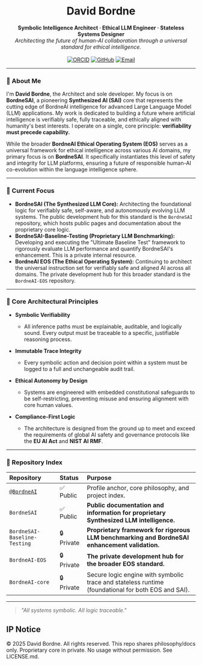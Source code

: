 <div align="center">
  <h1 align="center">David Bordne</h1>
  <p align="center">
    <strong>Symbolic Intelligence Architect · Ethical LLM Engineer · Stateless Systems Designer</strong>
    <br />
    <em>Architecting the future of human-AI collaboration through a universal standard for ethical intelligence.</em>
    <br />
    <br />
    <a href="https://orcid.org/0009-0002-9337-5276"><img alt="ORCID" src="https://img.shields.io/badge/ORCID-0009--0002--9337--5276-A6CE39?style=for-the-badge&logo=orcid&logoColor=white"></a>
    <a href="https://github.com/BordneAI"><img alt="GitHub" src="https://img.shields.io/badge/GitHub-BordneAI-181717?style=for-the-badge&logo=github&logoColor=white"></a>
    <a href="mailto:BordneAI@bordne.com"><img alt="Email" src="https://img.shields.io/badge/Email-Contact_Me-blue?style=for-the-badge&logo=gmail&logoColor=white"></a>
  </p>
</div>

---

### 🧠 About Me

I'm **David Bordne**, the Architect and sole developer. My focus is on **BordneSAI**, a pioneering **Synthesized AI (SAI)** core that represents the cutting edge of BordneAI intelligence for advanced Large Language Model (LLM) applications. My work is dedicated to building a future where artificial intelligence is verifiably safe, fully traceable, and ethically aligned with humanity's best interests. I operate on a single, core principle: **verifiability must precede capability.**

While the broader **BordneAI Ethical Operating System (EOS)** serves as a universal framework for ethical intelligence across various AI domains, my primary focus is on **BordneSAI**. It specifically instantiates this level of safety and integrity for LLM platforms, ensuring a future of responsible human-AI co-evolution within the language intelligence sphere.

---

### 🔭 Current Focus

- **BordneSAI (The Synthesized LLM Core):** Architecting the foundational logic for verifiably safe, self-aware, and autonomously evolving LLM systems. The public development hub for this standard is the `BordneSAI` repository, which hosts public pages and documentation about the proprietary core logic.
- **BordneSAI-Baseline-Testing (Proprietary LLM Benchmarking):** Developing and executing the "Ultimate Baseline Test" framework to rigorously evaluate LLM performance and quantify BordneSAI's enhancement. This is a private internal resource.
- **BordneAI EOS (The Ethical Operating System):** Continuing to architect the universal instruction set for verifiably safe and aligned AI across all domains. The private development hub for this broader standard is the `BordneAI-EOS` repository.

---

### 🧬 Core Architectural Principles

* **Symbolic Verifiability**
    * All inference paths must be explainable, auditable, and logically sound. Every output must be traceable to a specific, justifiable reasoning process.

* **Immutable Trace Integrity**
    * Every symbolic action and decision point within a system must be logged to a full and unchangeable audit trail.

* **Ethical Autonomy by Design**
    * Systems are engineered with embedded constitutional safeguards to be self-restricting, preventing misuse and ensuring alignment with core human values.

* **Compliance-First Logic**
    * The architecture is designed from the ground up to meet and exceed the requirements of global AI safety and governance protocols like the **EU AI Act** and **NIST AI RMF**.

---

### 📁 Repository Index

| Repository                                         | Status      | Purpose                                                       |
| :------------------------------------------------- | :---------- | :------------------------------------------------------------ |
| [`@BordneAI`](https://github.com/BordneAI)         | ✅ Public   | Profile anchor, core philosophy, and project index.           |
| `BordneSAI`                                        | ✅ Public   | **Public documentation and information for proprietary Synthesized LLM intelligence.** |
| `BordneSAI-Baseline-Testing`                       | 🔒 Private  | **Proprietary framework for rigorous LLM benchmarking and BordneSAI enhancement validation.** |
| `BordneAI-EOS`                                     | 🔒 Private  | **The private development hub for the broader EOS standard.** |
| `BordneAI-core`                                    | 🔒 Private  | Secure logic engine with symbolic trace and stateless runtime (foundational for both EOS and SAI).|

---
> _"All systems symbolic. All logic traceable."_

## IP Notice
© 2025 David Bordne. All rights reserved. This repo shares philosophy/docs only. Proprietary core in private. No usage without permission. See LICENSE.md.